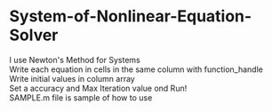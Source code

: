 # System-of-Nonlinear-Equation-Solver
 I use Newton's Method for Systems \
 Write each equation in cells in the same column with function_handle \
 Write initial values in column array \
 Set a accuracy and Max Iteration  value ond Run! \
 SAMPLE.m file is sample of how to use
